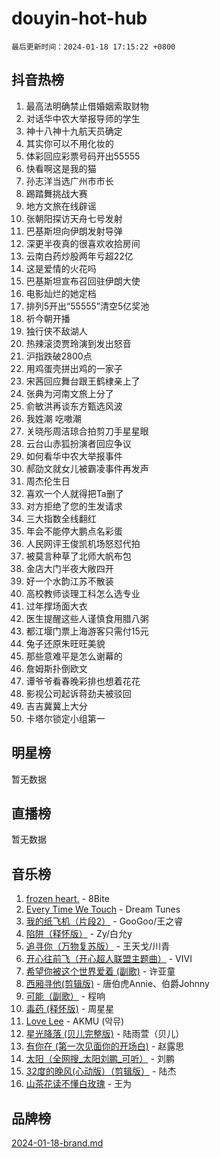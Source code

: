 # douyin-hot-hub

`最后更新时间：2024-01-18 17:15:22 +0800`

## 抖音热榜

1. 最高法明确禁止借婚姻索取财物
1. 对话华中农大举报导师的学生
1. 神十八神十九航天员确定
1. 其实你可以不用化妆的
1. 体彩回应彩票号码开出55555
1. 快看啊这是我的猫
1. 孙志洋当选广州市市长
1. 踢踏舞挑战大赛
1. 地方文旅在线辟谣
1. 张朝阳探访天舟七号发射
1. 巴基斯坦向伊朗发射导弹
1. 深更半夜真的很喜欢收拾房间
1. 云南白药炒股两年亏超22亿
1. 这是爱情的火花吗
1. 巴基斯坦宣布召回驻伊朗大使
1. 电影灿烂的她定档
1. 排列5开出“55555”清空5亿奖池
1. 祈今朝开播
1. 独行侠不敌湖人
1. 热辣滚烫贾玲演到发出怒音
1. 沪指跌破2800点
1. 用鸡蛋壳拼出鸡的一家子
1. 宋茜回应舞台跟王鹤棣亲上了
1. 张典为河南文旅上分了
1. 俞敏洪再谈东方甄选风波
1. 我姓潮 吃嗷潮
1. 关晓彤周洁琼合拍剪刀手星星眼
1. 云台山赤狐扮演者回应争议
1. 如何看华中农大举报事件
1. 郝劭文就女儿被霸凌事件再发声
1. 周杰伦生日
1. 喜欢一个人就得把Ta删了
1. 对方拒绝了您的生发请求
1. 三大指数全线翻红
1. 年会不能停大鹏点名彩蛋
1. 人民网评王俊凯机场怒怼代拍
1. 被莫言种草了北师大帆布包
1. 金店大门半夜大敞四开
1. 好一个水韵江苏不散装
1. 高校教师谈理工科怎么选专业
1. 过年撑场面大衣
1. 医生提醒这些人谨慎食用腊八粥
1. 都江堰门票上海游客只需付15元
1. 兔子还原朱旺旺美貌
1. 那些意难平是怎么谢幕的
1. 詹姆斯扑倒欧文
1. 谭爷爷看春晚彩排也想着花花
1. 影视公司起诉蒋劲夫被驳回
1. 吉吉冀冀上大分
1. 卡塔尔锁定小组第一

## 明星榜

暂无数据

## 直播榜

暂无数据

## 音乐榜

1. [frozen heart.](https://sf86-cdn-tos.douyinstatic.com/obj/tos-cn-ve-2774/oIIWJfyjIACZA9zQMtnJ6hQQhFC4vhCupoRBsO) - 8Bite
1. [Every Time We Touch](https://sf86-cdn-tos.douyinstatic.com/obj/tos-cn-ve-2774/ogN6lUKQeBBfEVhIOMikG1CcJjugxk1tztZyhP) - Dream Tunes
1. [我的纸飞机（片段2）](https://sf3-cdn-tos.douyinstatic.com/obj/tos-cn-ve-2774/oM2ZrKcg2CD5AeRB2gkeXOFB1IxAGJdZPazYHf) - GooGoo/王之睿
1. [陷阱（释怀版）](https://sf86-cdn-tos.douyinstatic.com/obj/tos-cn-ve-2774/oE8C21LeZrzKLDFfQYgMzx4GAIHageG5IzayY7) - Zy/白允y
1. [追寻你（万物复苏版）](https://sf86-cdn-tos.douyinstatic.com/obj/tos-cn-ve-2774/oYeAZJsbjIDit9APmBg8u6uDUQnHmoCf3gbo74) - 王天戈/川青
1. [开心往前飞（开心超人联盟主题曲）](https://sf86-cdn-tos.douyinstatic.com/obj/tos-cn-ve-2774/9d8fb7c82cf1421fb93a9fe925275e0a) - VIVI
1. [希望你被这个世界爱着 (副歌)](https://sf86-cdn-tos.douyinstatic.com/obj/tos-cn-ve-2774/oUHCmWQfZlE3QQBKBeD8rCFLpJzPgCpImhsxMt) - 许亚童
1. [西厢寻他(剪辑版)](https://sf3-cdn-tos.douyinstatic.com/obj/tos-cn-ve-2774/oUsAVfAQKlRNxEv5qxvIB8o5qmIWUcXbzJKJhw) - 唐伯虎Annie、伯爵Johnny
1. [可能（副歌）](https://sf86-cdn-tos.douyinstatic.com/obj/tos-cn-ve-2774/cde1731888894259b333569393c2fb51) - 程响
1. [毒药 (释怀版)](https://sf86-cdn-tos.douyinstatic.com/obj/tos-cn-ve-2774/oYILMEAzspdZBIzy4frJNB8ZHPHWAhiwowd4Ad) - 周星星
1. [Love Lee](https://sf3-cdn-tos.douyinstatic.com/obj/tos-cn-ve-2774/o05GbkJGbCBTdDnMtB0fwOYgkeZp23vrWQDQBS) - AKMU (악뮤)
1. [星光降落 (贝儿完整版)](https://sf86-cdn-tos.douyinstatic.com/obj/tos-cn-ve-2774/okwB9hAwyAtsFFkFBzAX1hOOfQuIoMNs0W2Mwr) - 陆雨萱（贝儿）
1. [有你在 (第一次见面你的开场白)](https://sf3-cdn-tos.douyinstatic.com/obj/tos-cn-ve-2774/oAthrQ3ClJBfI57uBoFEgNDYtNCZ0TSYQQfxQ0) - 赵露思
1. [太阳（全网搜_太阳刘鹏_可听）](https://sf3-cdn-tos.douyinstatic.com/obj/tos-cn-ve-2774/ogWbyIQnlBFImVbeDocRdCIYtBHlbJXgfZMvgz) - 刘鹏
1. [32度的晚风(心动版）（剪辑版）](https://sf86-cdn-tos.douyinstatic.com/obj/tos-cn-ve-2774/owNyabsyWdzUulxhoJfK8IBXgp0UMQAHpvGh2B) - 陆杰
1. [山茶花读不懂白玫瑰](https://sf86-cdn-tos.douyinstatic.com/obj/tos-cn-ve-2774/osfn8B7DktrRHEPJgPCfDbw7QDQEkwC16BxZg9) - 王为

## 品牌榜

[2024-01-18-brand.md](2024-01-18-brand.md)
